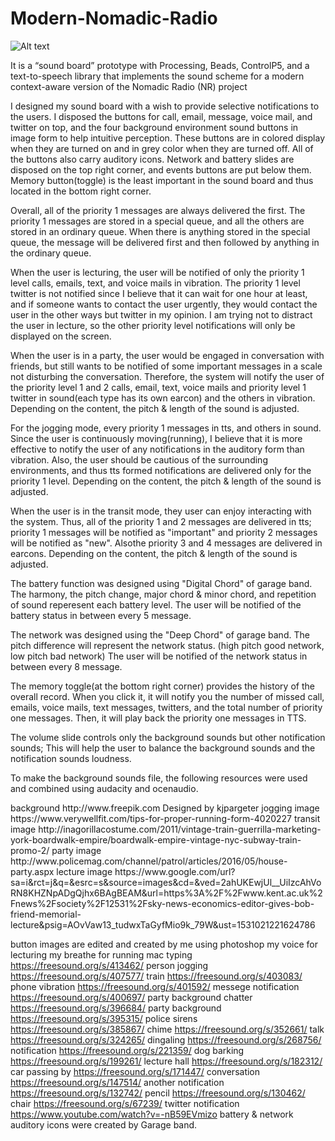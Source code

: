 # Modern-Nomadic-Radio

![Alt text](https://github.com/deom119/Modern-Nomadic-Radio/blob/master/data/Screen%20Shot%202018-09-29%20at%2012.20.25%20AM.png "Prototype Image")

It is a “sound board” prototype with Processing, Beads, ControlP5, and a text-to-speech library that implements the sound scheme for a modern context-aware version of the Nomadic Radio (NR) project

I designed my sound board with a wish to provide selective notifications to the users.
I disposed the buttons for call, email, message, voice mail, and twitter on top, and the four background environment sound buttons in image form to help intuitive perception. These buttons are in colored display when they are turned on and in grey color when they are turned off. All of the buttons also carry auditory icons.
Network and battery slides are disposed on the top right corner, and events buttons are put below them.
Memory button(toggle) is the least important in the sound board and thus located in the bottom right corner.


Overall, all of the priority 1 messages are always delivered the first. The priority 1 messages are stored in a special queue, and all the others are stored in an ordinary queue. When there is anything stored in the special queue, the message will be delivered first and then followed by anything in the ordinary queue.

When the user is lecturing, the user will be notified of only the priority 1 level calls, emails, text, and voice mails in vibration. The priority 1 level twitter is not notified since I believe that it can wait for one hour at least, and if someone wants to contact the user urgently, they would contact the user in the other ways but twitter in my opinion. I am trying not to distract the user in lecture, so the other priority level notifications will only be displayed on the screen.

When the user is in a party, the user would be engaged in conversation with friends, but still wants to be notified of some important messages in a scale not disturbing the conversation. Therefore, the system will notify the user of the priority level 1 and 2 calls, email, text, voice mails and priority level 1 twitter in sound(each type has its own earcon) and the others in vibration. Depending on the content, the pitch & length of the sound is adjusted.

For the jogging mode, every priority 1 messages in tts, and others in sound. Since the user is continuously moving(running), I believe that it is more effective to notify the user of any notifications in the auditory form than vibration. Also, the user should be cautious of the surrounding environments, and thus tts formed notifications are delivered only for the priority 1 level. Depending on the content, the pitch & length of the sound is adjusted.

When the user is in the transit mode, they user can enjoy interacting with the system. Thus, all of the priority 1 and 2 messages are delivered in tts; priority 1 messages will be notified as "important" and priority 2 messages will be notified as "new". Alsothe priority 3 and 4 messages are delivered in earcons. Depending on the content, the pitch & length of the sound is adjusted.

The battery function was designed using "Digital Chord" of garage band. The harmony, the pitch change, major chord & minor chord, and repetition of sound reperesent each battery level. The user will be notified of the battery status in between every 5 message.

The network was designed using the "Deep Chord" of garage band. The pitch difference will represent the network status. (high pitch good network, low pitch bad network) The user will be notified of the network status in between every 8 message.

The memory toggle(at the bottom right corner) provides the history of the overall record.
When you click it, it will notify you the number of missed call, emails, voice mails, text messages, twitters, and the total number of priority one messages. Then, it will play back the priority one messages in TTS.


The volume slide controls only the background sounds but other notification sounds; This will help the user to balance the background sounds and the notification sounds loudness.

To make the background sounds file, the following resources were used and combined using audacity and ocenaudio.

<Resources>
background http://www.freepik.com Designed by kjpargeter
jogging image https://www.verywellfit.com/tips-for-proper-running-form-4020227
transit image http://inagorillacostume.com/2011/vintage-train-guerrilla-marketing-york-boardwalk-empire/boardwalk-empire-vintage-nyc-subway-train-promo-2/
party image http://www.policemag.com/channel/patrol/articles/2016/05/house-party.aspx
lecture image https://www.google.com/url?sa=i&rct=j&q=&esrc=s&source=images&cd=&ved=2ahUKEwjUl__UiIzcAhVoRN8KHZNpADgQjhx6BAgBEAM&url=https%3A%2F%2Fwww.kent.ac.uk%2Fnews%2Fsociety%2F12531%2Fsky-news-economics-editor-gives-bob-friend-memorial-lecture&psig=AOvVaw13_tudwxTaGyfMio9k_79W&ust=1531021221624786

button images are edited and created by me using photoshop
my voice for lecturing
my breathe for running
mac typing https://freesound.org/s/413462/
person jogging https://freesound.org/s/407577/
train https://freesound.org/s/403083/
phone vibration https://freesound.org/s/401592/
messege notification https://freesound.org/s/400697/
party background chatter https://freesound.org/s/396684/
party background https://freesound.org/s/395315/
police sirens https://freesound.org/s/385867/
chime https://freesound.org/s/352661/
talk https://freesound.org/s/324265/
dingaling https://freesound.org/s/268756/
notification https://freesound.org/s/221359/
dog barking https://freesound.org/s/199261/
lecture hall https://freesound.org/s/182312/
car passing by https://freesound.org/s/171447/
conversation https://freesound.org/s/147514/
another notification https://freesound.org/s/132742/
pencil https://freesound.org/s/130462/
chair https://freesound.org/s/67239/
twitter notification https://www.youtube.com/watch?v=-nB59EVmizo
battery & network auditory icons were created by Garage band.
